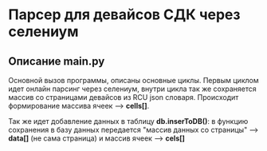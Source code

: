 # Парсер для девайсов СДК через селениум

## Описание main.py

Основной вызов программы, описаны основные циклы.
Первым циклом идет онлайн парсинг через селениум, внутри цикла так же сохраняется массив со страницами девайсов из RCU json словаря.
Происходит формирование массива ячеек --> **cells[]**.

Так же идет добавление данных в таблицу **db.inserToDB()**: в функцию сохранения в базу данных передается "массив данных со страницы"  --> **data[]** (не сама страница) и массив ячеек --> **cels[]**


